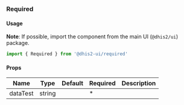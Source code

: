 ### Required

#### Usage

**Note**: If possible, import the component from the main UI (`@dhis2/ui`) package.

```js
import { Required } from '@dhis2-ui/required'
```

#### Props

| Name     | Type   | Default | Required | Description |
| -------- | ------ | ------- | -------- | ----------- |
| dataTest | string |         | \*       |             |
